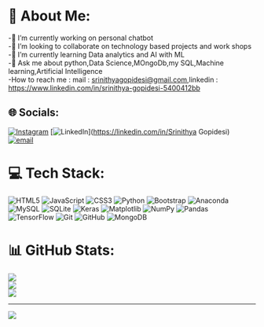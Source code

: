# 💫 About Me:
-🔭 I’m currently working on personal chatbot<br>
-👯 I’m looking to collaborate on technology based projects and work shops<br>
-🌱 I’m currently learning Data analytics and AI with ML<br>
-💬 Ask me about python,Data Science,MOngoDb,my SQL,Machine learning,Artificial Intelligence<br>
-How to reach me : mail : srinithyagopidesi@gmail.com,linkedin : https://www.linkedin.com/in/srinithya-gopidesi-5400412bb


## 🌐 Socials:
[![Instagram](https://img.shields.io/badge/Instagram-%23E4405F.svg?logo=Instagram&logoColor=white)](https://instagram.com/nithya_yadav118)
[![LinkedIn](https://img.shields.io/badge/LinkedIn-%230077B5.svg?logo=linkedin&logoColor=white)](https://linkedin.com/in/Srinithya Gopidesi) 
[![email](https://img.shields.io/badge/Email-D14836?logo=gmail&logoColor=white)](mailto:srinithyagopidesi@gmail.com) 

# 💻 Tech Stack:
![HTML5](https://img.shields.io/badge/html5-%23E34F26.svg?style=for-the-badge&logo=html5&logoColor=white) 
![JavaScript](https://img.shields.io/badge/javascript-%23323330.svg?style=for-the-badge&logo=javascript&logoColor=%23F7DF1E) 
![CSS3](https://img.shields.io/badge/css3-%231572B6.svg?style=for-the-badge&logo=css3&logoColor=white)
![Python](https://img.shields.io/badge/python-3670A0?style=for-the-badge&logo=python&logoColor=ffdd54) 
![Bootstrap](https://img.shields.io/badge/bootstrap-%238511FA.svg?style=for-the-badge&logo=bootstrap&logoColor=white)
![Anaconda](https://img.shields.io/badge/Anaconda-%2344A833.svg?style=for-the-badge&logo=anaconda&logoColor=white)
![MySQL](https://img.shields.io/badge/mysql-4479A1.svg?style=for-the-badge&logo=mysql&logoColor=white) 
![SQLite](https://img.shields.io/badge/sqlite-%2307405e.svg?style=for-the-badge&logo=sqlite&logoColor=white)
![Keras](https://img.shields.io/badge/Keras-%23D00000.svg?style=for-the-badge&logo=Keras&logoColor=white)
![Matplotlib](https://img.shields.io/badge/Matplotlib-%23ffffff.svg?style=for-the-badge&logo=Matplotlib&logoColor=black)
![NumPy](https://img.shields.io/badge/numpy-%23013243.svg?style=for-the-badge&logo=numpy&logoColor=white) 
![Pandas](https://img.shields.io/badge/pandas-%23150458.svg?style=for-the-badge&logo=pandas&logoColor=white) 
![TensorFlow](https://img.shields.io/badge/TensorFlow-%23FF6F00.svg?style=for-the-badge&logo=TensorFlow&logoColor=white) 
![Git](https://img.shields.io/badge/git-%23F05033.svg?style=for-the-badge&logo=git&logoColor=white) 
![GitHub](https://img.shields.io/badge/github-%23121011.svg?style=for-the-badge&logo=github&logoColor=white)
![MongoDB](https://img.shields.io/badge/MongoDB-%234ea94b.svg?style=for-the-badge&logo=mongodb&logoColor=white) 

# 📊 GitHub Stats:
![](https://github-readme-stats.vercel.app/api?username=Nithyasree145&theme=dark&hide_border=true&include_all_commits=true&count_private=true)<br/>
![](https://github-readme-streak-stats.herokuapp.com/?user=Nithyasree145&theme=dark&hide_border=true)<br/>
![](https://github-readme-stats.vercel.app/api/top-langs/?username=Nithyasree145&theme=dark&hide_border=true&include_all_commits=true&count_private=true&layout=compact)

---
[![](https://visitcount.itsvg.in/api?id=Nithyasree145&icon=0&color=0)](https://visitcount.itsvg.in)



<!---
Nithyasree145/Nithyasree145 is a ✨ special ✨ repository because its `README.md` (this file) appears on your GitHub profile.
You can click the Preview link to take a look at your changes.
--->
